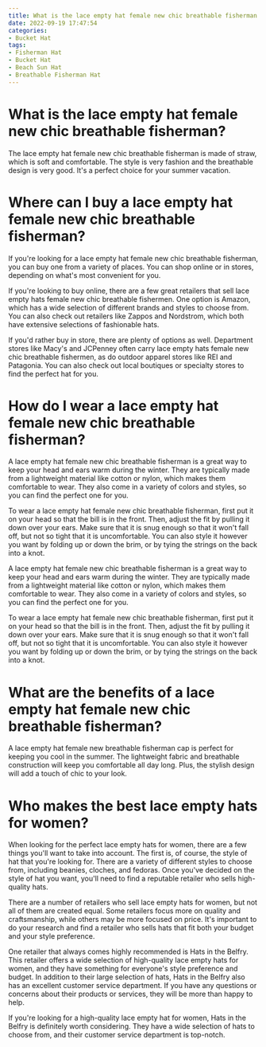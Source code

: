 ```yaml
---
title: What is the lace empty hat female new chic breathable fisherman 
date: 2022-09-19 17:47:54
categories:
- Bucket Hat
tags:
- Fisherman Hat
- Bucket Hat
- Beach Sun Hat
- Breathable Fisherman Hat
---
```



#  What is the lace empty hat female new chic breathable fisherman? 

The lace empty hat female new chic breathable fisherman is made of straw, which is soft and comfortable. The style is very fashion and the breathable design is very good. It's a perfect choice for your summer vacation.

#  Where can I buy a lace empty hat female new chic breathable fisherman? 

If you're looking for a lace empty hat female new chic breathable fisherman, you can buy one from a variety of places. You can shop online or in stores, depending on what's most convenient for you.

If you're looking to buy online, there are a few great retailers that sell lace empty hats female new chic breathable fishermen. One option is Amazon, which has a wide selection of different brands and styles to choose from. You can also check out retailers like Zappos and Nordstrom, which both have extensive selections of fashionable hats.

If you'd rather buy in store, there are plenty of options as well. Department stores like Macy's and JCPenney often carry lace empty hats female new chic breathable fishermen, as do outdoor apparel stores like REI and Patagonia. You can also check out local boutiques or specialty stores to find the perfect hat for you.

#  How do I wear a lace empty hat female new chic breathable fisherman? 

A lace empty hat female new chic breathable fisherman is a great way to keep your head and ears warm during the winter. They are typically made from a lightweight material like cotton or nylon, which makes them comfortable to wear. They also come in a variety of colors and styles, so you can find the perfect one for you.

To wear a lace empty hat female new chic breathable fisherman, first put it on your head so that the bill is in the front. Then, adjust the fit by pulling it down over your ears. Make sure that it is snug enough so that it won't fall off, but not so tight that it is uncomfortable. You can also style it however you want by folding up or down the brim, or by tying the strings on the back into a knot.

A lace empty hat female new chic breathable fisherman is a great way to keep your head and ears warm during the winter. They are typically made from a lightweight material like cotton or nylon, which makes them comfortable to wear. They also come in a variety of colors and styles, so you can find the perfect one for you.

To wear a lace empty hat female new chic breathable fisherman, first put it on your head so that the bill is in the front. Then, adjust the fit by pulling it down over your ears. Make sure that it is snug enough so that it won't fall off, but not so tight that it is uncomfortable. You can also style it however you want by folding up or down the brim, or by tying the strings on the back into a knot.

#  What are the benefits of a lace empty hat female new chic breathable fisherman?

A lace empty hat female new breathable fisherman cap is perfect for keeping you cool in the summer. The lightweight fabric and breathable construction will keep you comfortable all day long. Plus, the stylish design will add a touch of chic to your look.

#  Who makes the best lace empty hats for women?

When looking for the perfect lace empty hats for women, there are a few things you'll want to take into account. The first is, of course, the style of hat that you're looking for. There are a variety of different styles to choose from, including beanies, cloches, and fedoras. Once you've decided on the style of hat you want, you'll need to find a reputable retailer who sells high-quality hats.

There are a number of retailers who sell lace empty hats for women, but not all of them are created equal. Some retailers focus more on quality and craftsmanship, while others may be more focused on price. It's important to do your research and find a retailer who sells hats that fit both your budget and your style preference.

One retailer that always comes highly recommended is Hats in the Belfry. This retailer offers a wide selection of high-quality lace empty hats for women, and they have something for everyone's style preference and budget. In addition to their large selection of hats, Hats in the Belfry also has an excellent customer service department. If you have any questions or concerns about their products or services, they will be more than happy to help.

If you're looking for a high-quality lace empty hat for women, Hats in the Belfry is definitely worth considering. They have a wide selection of hats to choose from, and their customer service department is top-notch.